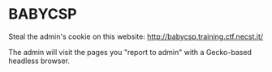 # BABYCSP

Steal the admin's cookie on this website: http://babycsp.training.ctf.necst.it/

The admin will visit the pages you "report to admin" with a Gecko-based headless browser.